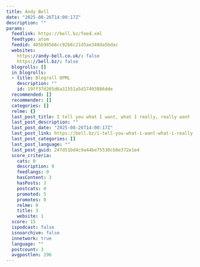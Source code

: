 ```yaml
---
title: Andy Bell
date: "2025-08-26T14:00:17Z"
description: ""
params:
  feedlink: https://bell.bz/feed.xml
  feedtype: atom
  feedid: 405b98566cc92b6c21d5ae348da5bdac
  websites:
    https://andy-bell.co.uk/: false
    https://bell.bz/: false
  blogrolls: []
  in_blogrolls:
  - title: Blogroll OPML
    description: ""
    id: 19ff37d265d6a31551a5d17493886dde
  recommended: []
  recommender: []
  categories: []
  relme: {}
  last_post_title: I tell you what I want, what I really, really want
  last_post_description: ""
  last_post_date: "2025-08-26T14:00:17Z"
  last_post_link: https://bell.bz/i-tell-you-what-i-want-what-i-really-really-want
  last_post_categories: []
  last_post_language: ""
  last_post_guid: 247d51bd4c9a44be75530cb8e372e1e4
  score_criteria:
    cats: 0
    description: 0
    feedlangs: 0
    hasContent: 3
    hasPosts: 3
    postcats: 0
    promoted: 5
    promotes: 0
    relme: 0
    title: 3
    website: 1
  score: 15
  ispodcast: false
  isnoarchive: false
  innetwork: true
  language: ""
  postcount: 3
  avgpostlen: 296
---
```

